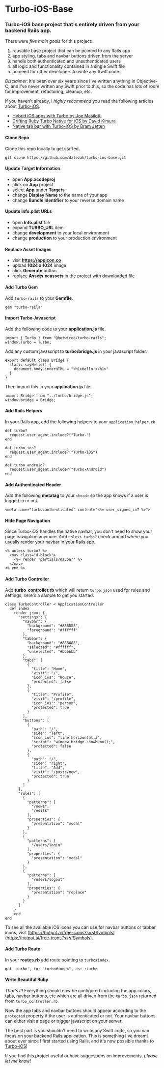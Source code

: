# Turbo-iOS-Base
### Turbo-iOS base project that's entirely driven from your backend Rails app.

There were _five main goals_ for this project:
1. reusable base project that can be pointed to any Rails app
2. app styling, tabs and navbar buttons driven from the server
3. handle both authenticated and unauthenticated users
4. all logic and functionality contained in a single Swift file
5. no need for other developers to write any Swift code

_Disclaimer_: It's been over six years since I've written anything in Objective-C, and I've never written any Swift prior to this, so the code has lots of room for improvement, refactoring, cleanup, etc.

If you haven't already, I _highly recommend_ you read the following articles about [Turbo-iOS](https://github.com/hotwired/turbo-ios).
- [Hybrid iOS apps with Turbo by Joe Masilotti](https://masilotti.com/turbo-ios/hybrid-apps-with-turbo/)
- [Drifting Ruby Turbo Native for iOS by David Kimura](https://www.driftingruby.com/episodes/turbo-native-for-ios)
- [Native tab bar with Turbo-iOS by Bram Jetten](https://bramjetten.dev/articles/native-tab-bar-with-turbo-ios)

#### Clone Repo
Clone this repo locally to get started.
```
git clone https://github.com/dalezak/turbo-ios-base.git
```

#### Update Target Information
- open **App.xcodeproj**
- click on **App** project
- select **App** under **Targets**
- change **Display Name** to the name of your app
- change **Bundle Identifier** to your reverse domain name

#### Update Info.plist URLs
- open **Info.plist** file
- expand **TURBO_URL** item
- change **development** to your local environment
- change **production** to your production environment

#### Replace Asset Images
- visit **https://appicon.co**
- upload **1024 x 1024** image
- click **Generate** button
- replace **Assets.xcassets** in the project with downloaded file

#### Add Turbo Gem
Add `turbo-rails` to your **Gemfile**.
```
gem "turbo-rails"
```

#### Import Turbo Javascript
Add the following code to your **application.js** file.
```
import { Turbo } from "@hotwired/turbo-rails";
window.Turbo = Turbo;
```
Add any custom javascript to **turbo/bridge.js** in your javascript folder.
```
export default class Bridge {
  static sayHello() {
    document.body.innerHTML = "<h1>Hello!</h1>"
  }
}
```
Then import this in your **application.js** file.
```
import Bridge from "../turbo/bridge.js";
window.bridge = Bridge;
```

#### Add Rails Helpers
In your Rails app, add the following helpers to your `application_helper.rb`
```
def turbo?
  request.user_agent.include?("Turbo-")
end

def turbo_ios?
  request.user_agent.include?("Turbo-iOS")
end

def turbo_android?
  request.user_agent.include?("Turbo-Android")
end
```

#### Add Authenticated Header
Add the following **metatag** to your `<head>` so the app knows if a user is logged in or not.
```
<meta name="turbo:authenticated" content="<%= user_signed_in? %>">
```

#### Hide Page Navigation
Since Turbo-iOS handles the native navbar, you don't need to show your page navigation anymore. 
Add `unless turbo?` check around where you usually render your navbar in your Rails app. 
```
<% unless turbo? %>
  <nav class="d-block">
    <%= render 'partials/navbar' %>
  </nav>
<% end %>
```

#### Add Turbo Controller
Add **turbo_controller.rb** which will return `turbo.json` used for rules and settings, here's a sample to get you started.
```
class TurboController < ApplicationController
  def index
    render json: {
      "settings": {
        "navbar": {
          "background": "#888888",
          "foreground": "#ffffff"
        },
        "tabbar": {
          "background": "#888888",
          "selected": "#ffffff",
          "unselected": "#bbbbbb"
        },
        "tabs": [
          {
            "title": "Home",
            "visit": "/",
            "icon_ios": "house",
            "protected": false
          },
          {
            "title": "Profile",
            "visit": "/profile",
            "icon_ios": "person",
            "protected": true
          }
        ],
        "buttons": [
          {
            "path": "/",
            "side": "left",
            "icon_ios": "line.horizontal.3",
            "script": "window.bridge.showMenu();",
            "protected": false
          },
          {
            "path": "/",
            "side": "right",
            "title": "Add",
            "visit": "/posts/new",
            "protected": true
          }
        ]
      },
      "rules": [
        {
          "patterns": [
            "/new$",
            "/edit$"
          ],
          "properties": {
            "presentation": "modal"
          }
        },
        {
          "patterns": [
            "/users/login"
          ],
          "properties": {
            "presentation": "modal"
          }
        },
        {
          "patterns": [
            "/users/logout"
          ],
          "properties": {
            "presentation": "replace"
          }
        }
      ]
    }
    end 
end
```
To see all the available iOS icons you can use for navbar buttons or tabbar icons, visit [https://hotpot.ai/free-icons?s=sfSymbols](https://hotpot.ai/free-icons?s=sfSymbols).

#### Add Turbo Route
In your **routes.rb** add route pointing to `turbo#index`.
```
get 'turbo', to: "turbo#index", as: :turbo
```

#### Write Beautiful Ruby
_That's it!_ Everything should now be configured including the app colors, tabs, navbar buttons, etc which are all driven from the `turbo.json` returned from `turbo_controller.rb`. 

Now the app tabs and navbar buttons should appear according to the `protected` property if the user is authenticated or not. Your navbar buttons can either visit a page or trigger javascript on your server.

The best part is you shouldn't need to write any Swift code, so you can focus on your backend Rails application. This is something I've dreamt about ever since I first started using Rails, and it's now possible thanks to [Turbo-iOS](https://github.com/hotwired/turbo-ios)!

If you find this project useful or have suggestions on improvements, _please let me know!_
